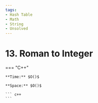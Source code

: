 ```yaml
---
tags:
- Hash Table
- Math
- String
- Unsolved
---
```



# 13. Roman to Integer

=== "C++"

    **Time:** $O()$

    **Space:** $O()$

    ``` c++
    ```